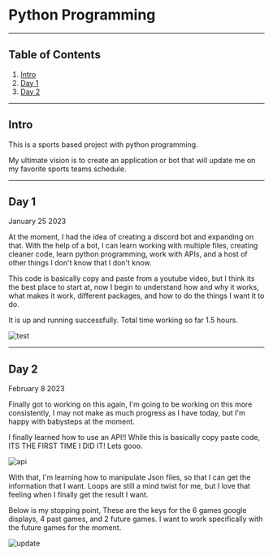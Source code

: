 # Python Programming
___________________________________________________
## Table of Contents

1. [Intro](https://github.com/allanpaiz/app/blob/master/README.md#intro)
2. [Day 1](https://github.com/allanpaiz/app/blob/master/README.md#day-1)
3. [Day 2](https://github.com/allanpaiz/app/blob/master/README.md#day-2)

____________________________________________________
## Intro

This is a sports based project with python programming.

My ultimate vision is to create an application or bot that will update me on my favorite sports teams schedule.

___________________________________________________
## Day 1 
January 25 2023

At the moment, I had the idea of creating a discord bot and expanding on that. With the help of a bot, I can learn working with multiple files, creating cleaner code, learn python programming, work with APIs, and a host of other things I don't know that I don't know. 

This code is basically copy and paste from a youtube video, but I think its the best place to start at, now I begin to understand how and why it works, what makes it work, different packages, and how to do the things I want it to do. 

It is up and running successfully. Total time working so far 1.5 hours.

![test](https://cdn.discordapp.com/attachments/1014594213003923527/1068385659632488608/workingbot1.JPG)

______________________________________________________
## Day 2
February 8 2023

Finally got to working on this again, I'm going to be working on this more consistently, I may not make as much progress as I have today, but I'm happy with babysteps at the moment.

I finally learned how to use an API!! While this is basically copy paste code, ITS THE FIRST TIME I DID IT! Lets gooo. 

![api](https://cdn.discordapp.com/attachments/1014594212496429070/1073125443605119046/myfirstapipGet.jpg)

With that, I'm learning how to manipulate Json files, so that I can get the information that I want. Loops are still a mind twist for me, but I love that feeling when I finally get the result I want.

Below is my stopping point, These are the keys for the 6 games google displays, 4 past games, and 2 future games. I want to work specifically with the future games for the moment.

![update](https://cdn.discordapp.com/attachments/1014594212496429070/1073125443936460870/whereimat.JPG)
